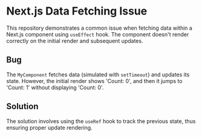 # Next.js Data Fetching Issue

This repository demonstrates a common issue when fetching data within a Next.js component using `useEffect` hook. The component doesn't render correctly on the initial render and subsequent updates.

## Bug

The `MyComponent` fetches data (simulated with `setTimeout`) and updates its state. However, the initial render shows 'Count: 0', and then it jumps to 'Count: 1' without displaying 'Count: 0'.

## Solution

The solution involves using the `useRef` hook to track the previous state, thus ensuring proper update rendering.